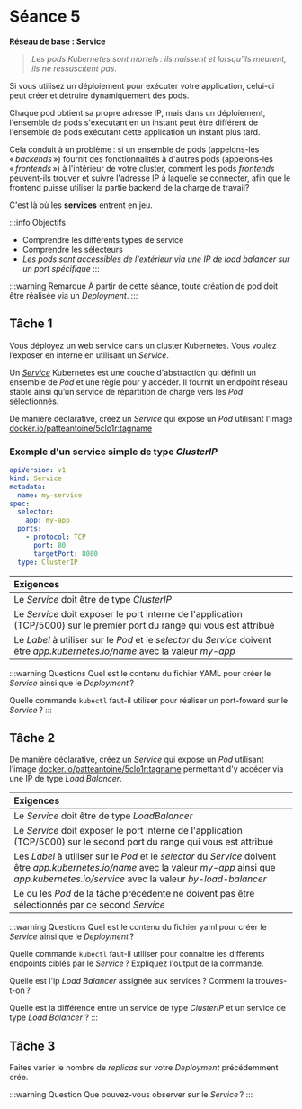 # Séance 5

**Réseau de base : Service**

> _Les pods Kubernetes sont mortels : ils naissent et lorsqu'ils meurent, ils ne ressuscitent pas._ 

Si vous utilisez un déploiement pour exécuter votre application, celui-ci peut créer et détruire dynamiquement des pods.

Chaque pod obtient sa propre adresse IP, mais dans un déploiement, l'ensemble de pods s'exécutant en un instant peut être différent de l'ensemble de pods exécutant cette application un instant plus tard.

Cela conduit à un problème : si un ensemble de pods (appelons-les « _backends_ ») fournit des fonctionnalités à d'autres pods (appelons-les « _frontends_ ») à l'intérieur de votre cluster, comment les pods _frontends_ peuvent-ils trouver et suivre l'adresse IP à laquelle se connecter, afin que le frontend puisse utiliser la partie backend de la charge de travail?

C'est là où les **services** entrent en jeu.

:::info Objectifs

- Comprendre les différents types de service
- Comprendre les sélecteurs
- _Les pods sont accessibles de l'extérieur via une IP de load balancer sur un port spécifique_
:::

:::warning Remarque
À partir de cette séance, toute création de pod doit être réalisée via un _Deployment_.
:::

## Tâche 1

Vous déployez un web service dans un cluster Kubernetes. Vous voulez l’exposer en interne en utilisant un _Service_.

Un [_Service_](https://kubernetes.io/docs/concepts/services-networking/service/) Kubernetes est une couche d'abstraction qui définit un ensemble de _Pod_ et une règle pour y accéder. Il fournit un endpoint réseau stable ainsi qu’un service de répartition de charge vers les _Pod_ sélectionnés.

De manière déclarative, créez un _Service_ qui expose un _Pod_ utilisant l’image [docker.io/patteantoine/5clo1r:tagname](docker.io/patteantoine/5clo1r:tagname)

### Exemple d'un service simple de type _ClusterIP_

```yaml
apiVersion: v1
kind: Service
metadata:
  name: my-service
spec:
  selector:
    app: my-app
  ports:
    - protocol: TCP
      port: 80
      targetPort: 8080
  type: ClusterIP
```

|**Exigences**
|:--
|Le _Service_ doit être de type _ClusterIP_
|Le _Service_ doit exposer le port interne de l'application (TCP/5000) sur le premier port du range qui vous est attribué
|Le _Label_ à utiliser sur le _Pod_ et le _selector_ du _Service_ doivent être *app.kubernetes.io/name* avec la valeur *my-app*

:::warning Questions
Quel est le contenu du fichier YAML pour créer le _Service_ ainsi que le _Deployment_ ?

Quelle commande ```kubectl``` faut-il utiliser pour réaliser un port-foward sur le _Service_ ?
:::


## Tâche 2

De manière déclarative, créez un _Service_ qui expose un _Pod_ utilisant l'image [docker.io/patteantoine/5clo1r:tagname](docker.io/patteantoine/5clo1r:tagname) permettant d'y accéder via une IP de type _Load Balancer_.

|**Exigences**
|:--
|Le _Service_ doit être de type _LoadBalancer_
|Le _Service_ doit exposer le port interne de l'application (TCP/5000) sur le second port du range qui vous est attribué
|Les _Label_ à utiliser sur le _Pod_ et le _selector_ du _Service_ doivent être *app.kubernetes.io/name* avec la valeur *my-app* ainsi que *app.kubernetes.io/service* avec la valeur *by-load-balancer*
|Le ou les _Pod_ de la tâche précédente ne doivent pas être sélectionnés par ce second _Service_

:::warning Questions
Quel est le contenu du fichier yaml pour créer le _Service_ ainsi que le _Deployment_ ?

Quelle commande ```kubectl``` faut-il utiliser pour connaitre les différents endpoints ciblés par le _Service_ ? Expliquez l'output de la commande.

Quelle est l'ip _Load Balancer_ assignée aux services ? Comment la trouves-t-on ?

Quelle est la différence entre un service de type _ClusterIP_ et un service de type _Load Balancer_ ?
:::

## Tâche 3

Faites varier le nombre de _replicas_ sur votre _Deployment_ précédemment crée.

:::warning Question
Que pouvez-vous observer sur le _Service_ ?
:::
